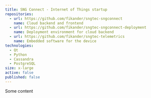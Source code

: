 ```yaml
---
title: SNG Connect - Internet of Things startup
repositories:
  - url: https://github.com/fikander/sngtec-sngconnect
    name: Cloud backend and frontend
  - url: https://github.com/fikander/sngtec-sngconnect-deployment
    name: Deployment environment for cloud backend
  - url: https://github.com/fikander/sngtec-telemetrics
    name: Embedded software for the device
technologies:
  - Qt
  - Python
  - Cassandra
  - PostgreSQL
size: x-large
active: false
published: false
---
```

Some content